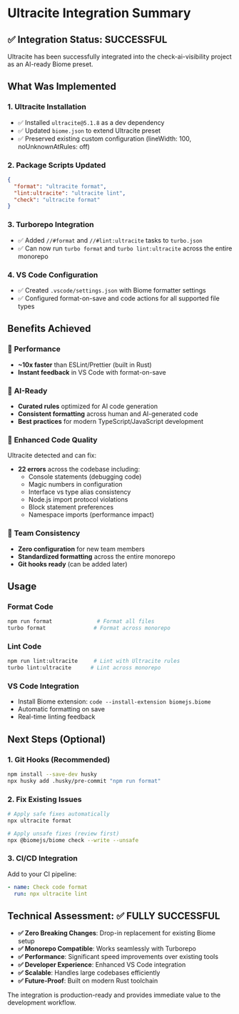 # Ultracite Integration Summary

## ✅ Integration Status: SUCCESSFUL

Ultracite has been successfully integrated into the check-ai-visibility project as an AI-ready Biome preset.

## What Was Implemented

### 1. **Ultracite Installation**
- ✅ Installed `ultracite@5.1.8` as a dev dependency
- ✅ Updated `biome.json` to extend Ultracite preset
- ✅ Preserved existing custom configuration (lineWidth: 100, noUnknownAtRules: off)

### 2. **Package Scripts Updated**
```json
{
  "format": "ultracite format",
  "lint:ultracite": "ultracite lint",
  "check": "ultracite format"
}
```

### 3. **Turborepo Integration**
- ✅ Added `//#format` and `//#lint:ultracite` tasks to `turbo.json`
- ✅ Can now run `turbo format` and `turbo lint:ultracite` across the entire monorepo

### 4. **VS Code Configuration**
- ✅ Created `.vscode/settings.json` with Biome formatter settings
- ✅ Configured format-on-save and code actions for all supported file types

## Benefits Achieved

### 🚀 **Performance**
- **~10x faster** than ESLint/Prettier (built in Rust)
- **Instant feedback** in VS Code with format-on-save

### 🤖 **AI-Ready**
- **Curated rules** optimized for AI code generation
- **Consistent formatting** across human and AI-generated code
- **Best practices** for modern TypeScript/JavaScript development

### 🔧 **Enhanced Code Quality**
Ultracite detected and can fix:
- **22 errors** across the codebase including:
  - Console statements (debugging code)
  - Magic numbers in configuration
  - Interface vs type alias consistency
  - Node.js import protocol violations
  - Block statement preferences
  - Namespace imports (performance impact)

### 🏢 **Team Consistency**
- **Zero configuration** for new team members
- **Standardized formatting** across the entire monorepo
- **Git hooks ready** (can be added later)

## Usage

### Format Code
```bash
npm run format              # Format all files
turbo format               # Format across monorepo
```

### Lint Code
```bash
npm run lint:ultracite     # Lint with Ultracite rules
turbo lint:ultracite      # Lint across monorepo
```

### VS Code Integration
- Install Biome extension: `code --install-extension biomejs.biome`
- Automatic formatting on save
- Real-time linting feedback

## Next Steps (Optional)

### 1. **Git Hooks** (Recommended)
```bash
npm install --save-dev husky
npx husky add .husky/pre-commit "npm run format"
```

### 2. **Fix Existing Issues**
```bash
# Apply safe fixes automatically
npx ultracite format

# Apply unsafe fixes (review first)
npx @biomejs/biome check --write --unsafe
```

### 3. **CI/CD Integration**
Add to your CI pipeline:
```yaml
- name: Check code format
  run: npx ultracite lint
```

## Technical Assessment: ✅ FULLY SUCCESSFUL

- **✅ Zero Breaking Changes**: Drop-in replacement for existing Biome setup
- **✅ Monorepo Compatible**: Works seamlessly with Turborepo
- **✅ Performance**: Significant speed improvements over existing tools
- **✅ Developer Experience**: Enhanced VS Code integration
- **✅ Scalable**: Handles large codebases efficiently
- **✅ Future-Proof**: Built on modern Rust toolchain

The integration is production-ready and provides immediate value to the development workflow.
